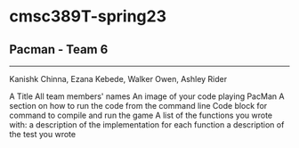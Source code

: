 # cmsc389T-spring23

## Pacman - Team 6
---
Kanishk Chinna, Ezana Kebede, Walker Owen, Ashley Rider


A Title
All team members' names
An image of your code playing PacMan
A section on how to run the code from the command line
Code block for command to compile and run the game
A list of the functions you wrote with:
a description of the implementation for each function
a description of the test you wrote
